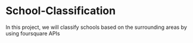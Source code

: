 # School-Classification
In this project, we will classify schools based on the surrounding areas by using foursquare APIs
